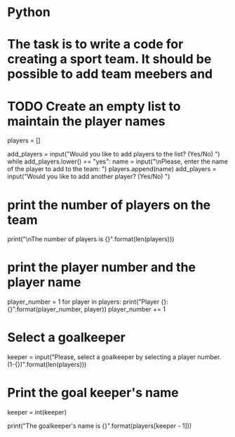 # Python
# The task is to write a code for creating a sport team. It should be possible to add team meebers and  
# TODO Create an empty list to maintain the player names
players = []

add_players = input("Would you like to add players to the list? (Yes/No)  ")
while add_players.lower() == "yes":
    name = input("\nPlease, enter the name of the player to add to the team:  ")
    players.append(name)
    add_players = input("Would you like to add another player? (Yes/No)  ")

# print the number of players on the team
print("\nThe number of players is {}".format(len(players)))

# print the player number and the player name
player_number = 1
for player in players:
    print("Player {}: {}".format(player_number, player))
    player_number += 1    


# Select a goalkeeper
keeper = input("Please, select a goalkeeper by selecting a player number. (1-{})".format(len(players)))

# Print the goal keeper's name
keeper = int(keeper)

print("The goalkeeper's name is {}".format(players[keeper - 1]))
